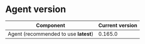 # Agent version

| Component                             | Current version |
| ------------------------------------- | --------------- |
| Agent (recommended to use **latest**) | 0.165.0         |
